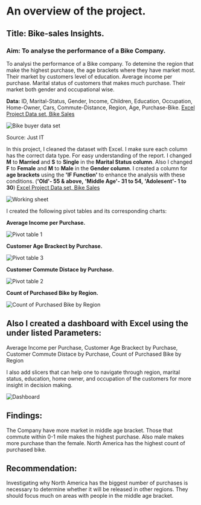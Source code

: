 # An overview of the project.
## Title: Bike-sales Insights.

### **Aim:** To analyse the performance of a Bike Company.
To analysi the performance of a Bike company. To detemine the region that make the highest purchase, the age brackets where they have market most. Their market by customers level of education. Average income per purchase. Marital status of customers that makes much purchase. Their market both gender and occupational wise.

**Data:** ID, Marital-Status, Gender, Income, Children, Education, Occupation, Home-Owner, Cars, Commute-Distance, Region, Age, Purchase-Bike. 
[Excel Project Data set, Bike Sales](https://github.com/Chibuike-Ile/Excel-Project-Bike-Sales-/blob/main/Excel%20Project%20Dataset%20-%20Bike%20Sales.xlsx)

![Bike buyer data set](https://github.com/user-attachments/assets/43cb33dc-b96b-44b6-83a3-e4e138f41a78)

Source: Just IT


 In this project, I cleaned the dataset with Excel. I make sure each column has the correct data type. For easy understanding of the report. I changed **M** to **Married** and **S** to **Single** in the **Marital Status column**. Also I changed **F** to **Female** and **M** to **Male** in the **Gender column**. I created a column for **age brackets** using the **'IF Function'** to enhance the analysis with these conditions.
  (**'Old'- 55 & above,**
  **'Middle Age'- 31 to 54,**
  **'Adolesent'- 1 to 30**)
[Excel Project Data set, Bike Sales](https://github.com/Chibuike-Ile/Excel-Project-Bike-Sales-/blob/main/Excel%20Project%20Dataset%20-%20Bike%20Sales.xlsx)
  
![Working sheet ](https://github.com/user-attachments/assets/030998a3-435c-4b9f-abf3-a928cc6760bf)


I created the following pivot tables and its corresponding charts:

 **Average Income per Purchase.**
 
![Pivot table 1](https://github.com/user-attachments/assets/bce03cfa-83fe-4657-806e-8d554156e691)

**Customer Age Brackect by Purchase.**

![Pivot table 3](https://github.com/user-attachments/assets/28e5c850-3cdf-490d-9f6d-f69d6f5bd276)

**Customer Commute Distace by Purchase.**

![Pivot table 2](https://github.com/user-attachments/assets/1e4808f8-0ab1-4877-b4fb-82a712326258)

**Count of Purchased Bike by Region.**

![Count of Purchased Bike by Region](https://github.com/user-attachments/assets/e9f4e239-d714-4e7c-9dd0-6e62f200c34a)






## Also I created a dashboard with Excel using the under listed Parameters:

   Average Income per Purchase,
   Customer Age Brackect by Purchase,
   Customer Commute Distace by Purchase,
   Count of Purchased Bike by Region

I also add slicers that can help one to navigate through region, marital status, education, home owner, and occupation of the customers for more insight in decision making.

![Dashboard](https://github.com/user-attachments/assets/b3a2b2e1-21cd-4d3c-a19c-aeb48db8c508)



 ## Findings:
   The Company have more market in middle age bracket. 
   Those that commute within 0-1 mile makes the highest purchase. 
   Also male makes more purchase than the female.
   North America has the highest count of purchased bike.

## Recommendation:
  Investigating why North America has the biggest number of purchases is necessary to determine whether it will be released in other regions.
  They should focus much on areas with people in the middle age bracket.
